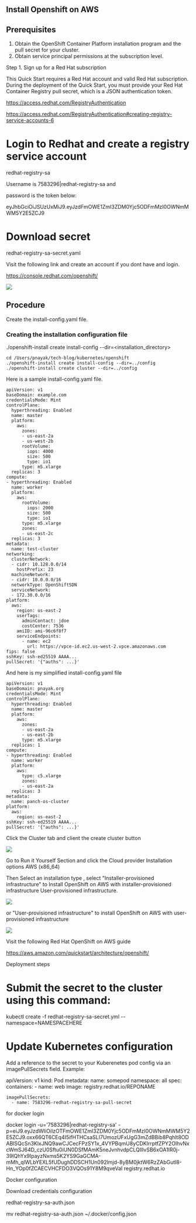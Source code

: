 
## Install Openshift on AWS

## Prerequisites

1. Obtain the OpenShift Container Platform installation program and the pull secret for your cluster.
2. Obtain service principal permissions at the subscription level.

Step 1. Sign up for a Red Hat subscription 

This Quick Start requires a Red Hat account and valid Red Hat subscription. During the deployment of the Quick Start, you must provide your Red Hat Container Registry pull secret, which is a JSON authentication token. 

https://access.redhat.com/RegistryAuthentication

https://access.redhat.com/RegistryAuthentication#creating-registry-service-accounts-6

# Login to Redhat and create a registry service account

redhat-registry-sa

Username is 7583296|redhat-registry-sa and 

password is the token below:

eyJhbGciOiJSUzUxMiJ9.eyJzdFmOWE1ZmI3ZDM0Yjc5ODFmMzI0OWNmMWM5Y2E5ZCJ9
# Download secret

redhat-registry-sa-secret.yaml

Visit the following link and create an account if you dont have and login.

https://console.redhat.com/openshift/

![](images/redhat-openshift-login.jpg)

## Procedure
Create the install-config.yaml file.


### Creating the installation configuration file

./openshift-install create install-config --dir=<installation_directory>

```
cd /Users/pnayak/tech-blog/kubernetes/openshift
./openshift-install create install-config --dir=../config
./openshift-install create cluster --dir=../config
```

Here is a sample install-config.yaml file.

```
apiVersion: v1
baseDomain: example.com 
credentialsMode: Mint 
controlPlane:   
  hyperthreading: Enabled 
  name: master
  platform:
    aws:
      zones:
      - us-east-2a
      - us-west-2b
      rootVolume:
        iops: 4000
        size: 500
        type: io1 
      type: m5.xlarge
  replicas: 3
compute: 
- hyperthreading: Enabled 
  name: worker
  platform:
    aws:
      rootVolume:
        iops: 2000
        size: 500
        type: io1 
      type: m5.xlarge
      zones:
      - us-east-2c
  replicas: 3
metadata:
  name: test-cluster 
networking:
  clusterNetwork:
  - cidr: 10.128.0.0/14
    hostPrefix: 23
  machineNetwork:
  - cidr: 10.0.0.0/16
  networkType: OpenShiftSDN
  serviceNetwork:
  - 172.30.0.0/16
platform:
  aws:
    region: us-east-2 
    userTags:
      adminContact: jdoe
      costCenter: 7536
    amiID: ami-96c6f8f7 
    serviceEndpoints: 
      - name: ec2
        url: https://vpce-id.ec2.us-west-2.vpce.amazonaws.com
fips: false 
sshKey: ssh-ed25519 AAAA... 
pullSecret: '{"auths": ...}' 

```

And here is my simplified install-config.yaml file

```
apiVersion: v1
baseDomain: pnayak.org
credentialsMode: Mint 
controlPlane:   
  hyperthreading: Enabled 
  name: master
  platform:
    aws:
      zones:
      - us-east-2a
      - us-east-2b 
      type: m5.xlarge
  replicas: 1
compute: 
- hyperthreading: Enabled 
  name: worker
  platform:
    aws:
      type: c5.xlarge
      zones:
      - us-east-2a
  replicas: 3
metadata:
  name: panch-os-cluster
platform:
  aws:
    region: us-east-2 
sshKey: ssh-ed25519 AAAA... 
pullSecret: '{"auths": ...}' 
```

Click the Cluster tab and client the create cluster button

![](images/redhat-openshift-create-cluster.jpg)

Go to Run it Yourself Section and click the Cloud provider Installation options AWS (x86_64)

Then Select an installation type , select "Installer-provisioned infrastructure" to Install OpenShift on AWS with installer-provisioned infrastructure User-provisioned infrastructure.

![](images/redhat-openshift-create-cluster-aws-installer-provisioned.jpg)

or "User-provisioned infrastructure" to install OpenShift on AWS with user-provisioned infrastructure

![](images/redhat-openshift-create-cluster-aws-user-privisioned.jpg)

Visit the following Red Hat OpenShift on AWS guide

https://aws.amazon.com/quickstart/architecture/openshift/

Deployment steps 

# Submit the secret to the cluster using this command:

kubectl create -f redhat-registry-sa-secret.yml --namespace=NAMESPACEHERE

# Update Kubernetes configuration

Add a reference to the secret to your Kuberenetes pod config via an imagePullSecrets field. Example:

apiVersion: v1
kind: Pod
metadata:
  name: somepod
  namespace: all
  spec:
    containers:
      - name: web
        image: registry.redhat.io/REPONAME

    imagePullSecrets:
      - name: 7583296-redhat-registry-sa-pull-secret

for docker login 

docker login -u='7583296|redhat-registry-sa' -p=eiJ9.eyJzdWIiOiIzOTFmOWE1ZmI3ZDM0Yjc5ODFmMzI0OWNmMWM5Y2E5ZCJ9.oxx66QT6CEq4I5ifHTHCsaSLI7UmozUFxUgG3mZdBBib8Pqhlt8ODABlSQcSn3KlxJNQ9awCJCecFPzSY1x_4VYPBqmU8yCDKlrrptfZPY2OIhvNxcWmSJ64D_czU0Sftu0iUN0DSfMAmK5neJvnhvdpCLQIllvSB6xOA1IR0j-39lQhYx9IpayzNxms5K2YS9GaGCMA-mMh_qlWLbYEXL5fUDughDDSCH1Un092lmjd-8yBM0jktW6RzZAbGutl8-Hn_YOp0fZCAECVHCFDO3VQOs91Y8M9qveVaI registry.redhat.io

Docker configuration

Download credentials configuration

redhat-registry-sa-auth.json

mv redhat-registry-sa-auth.json ~/.docker/config.json